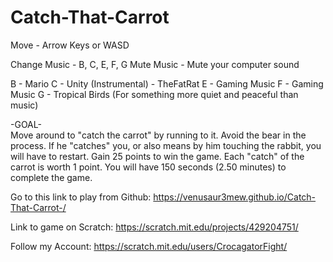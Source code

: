 # Catch-That-Carrot

Move - Arrow Keys or WASD

Change Music - B, C, E, F, G 
Mute Music - Mute your computer sound

B - Mario
C - Unity (Instrumental) - TheFatRat
E - Gaming Music
F - Gaming Music
G - Tropical Birds (For something more quiet and peaceful than music)



-GOAL-    
Move around to "catch the carrot" by running to it. Avoid the bear in the process. If he "catches" you, or also means by him touching the rabbit, you will have to restart. Gain 25 points to win the game. Each "catch" of the carrot is worth 1 point. You will have 150 seconds (2.50 minutes) to complete the game.



Go to this link to play from Github: https://venusaur3mew.github.io/Catch-That-Carrot-/

Link to game on Scratch: https://scratch.mit.edu/projects/429204751/

Follow my Account: https://scratch.mit.edu/users/CrocagatorFight/
